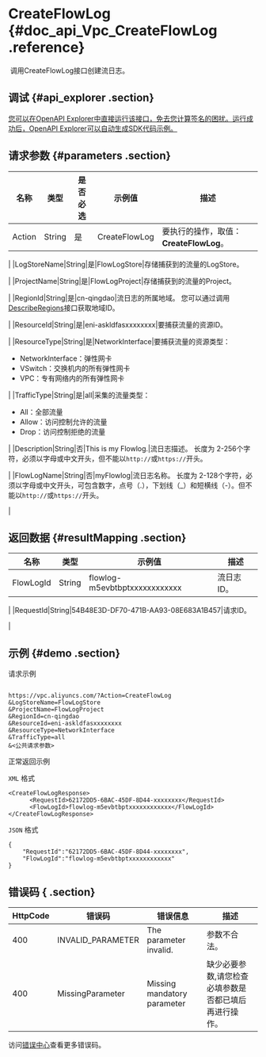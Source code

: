 # CreateFlowLog {#doc_api_Vpc_CreateFlowLog .reference}

 调用CreateFlowLog接口创建流日志。

## 调试 {#api_explorer .section}

[您可以在OpenAPI Explorer中直接运行该接口，免去您计算签名的困扰。运行成功后，OpenAPI Explorer可以自动生成SDK代码示例。](https://api.aliyun.com/#product=Vpc&api=CreateFlowLog&type=RPC&version=2016-04-28)

## 请求参数 {#parameters .section}

|名称|类型|是否必选|示例值|描述|
|--|--|----|---|--|
|Action|String|是|CreateFlowLog|要执行的操作，取值： **CreateFlowLog**。

 |
|LogStoreName|String|是|FlowLogStore|存储捕获到的流量的LogStore。

 |
|ProjectName|String|是|FlowLogProject|存储捕获到的流量的Project。

 |
|RegionId|String|是|cn-qingdao|流日志的所属地域。 您可以通过调用[DescribeRegions](~~36063~~)接口获取地域ID。

 |
|ResourceId|String|是|eni-askldfasxxxxxxxx|要捕获流量的资源ID。

 |
|ResourceType|String|是|NetworkInterface|要捕获流量的资源类型：

 -   NetworkInterface：弹性网卡
-   VSwitch：交换机内的所有弹性网卡
-   VPC：专有网络内的所有弹性网卡

 |
|TrafficType|String|是|all|采集的流量类型：

 -   All：全部流量
-   Allow：访问控制允许的流量
-   Drop：访问控制拒绝的流量

 |
|Description|String|否|This is my Flowlog.|流日志描述。 长度为 2-256个字符，必须以字母或中文开头，但不能以`http://`或`https://`开头。

 |
|FlowLogName|String|否|myFlowlog|流日志名称。 长度为 2-128个字符，必须以字母或中文开头，可包含数字，点号（.），下划线（\_）和短横线（-）。但不能以`http://`或`https://`开头。

 |

## 返回数据 {#resultMapping .section}

|名称|类型|示例值|描述|
|--|--|---|--|
|FlowLogId|String|flowlog-m5evbtbptxxxxxxxxxxxx|流日志ID。

 |
|RequestId|String|54B48E3D-DF70-471B-AA93-08E683A1B457|请求ID。

 |

## 示例 {#demo .section}

请求示例

``` {#request_demo}

https://vpc.aliyuncs.com/?Action=CreateFlowLog
&LogStoreName=FlowLogStore
&ProjectName=FlowLogProject
&RegionId=cn-qingdao
&ResourceId=eni-askldfasxxxxxxxx
&ResourceType=NetworkInterface
&TrafficType=all
&<公共请求参数>

```

正常返回示例

`XML` 格式

``` {#xml_return_success_demo}
<CreateFlowLogResponse>
      <RequestId>62172DD5-6BAC-45DF-8D44-xxxxxxxx</RequestId>
      <FlowLogId>flowlog-m5evbtbptxxxxxxxxxxxx</FlowLogId>
</CreateFlowLogResponse>
```

`JSON` 格式

``` {#json_return_success_demo}
{
	"RequestId":"62172DD5-6BAC-45DF-8D44-xxxxxxxx",
	"FlowLogId":"flowlog-m5evbtbptxxxxxxxxxxxx"
}
```

## 错误码 { .section}

|HttpCode|错误码|错误信息|描述|
|--------|---|----|--|
|400|INVALID\_PARAMETER|The parameter invalid.|参数不合法。|
|400|MissingParameter|Missing mandatory parameter|缺少必要参数,请您检查必填参数是否都已填后再进行操作。|

访问[错误中心](https://error-center.alibabacloud.com/status/product/Vpc)查看更多错误码。

